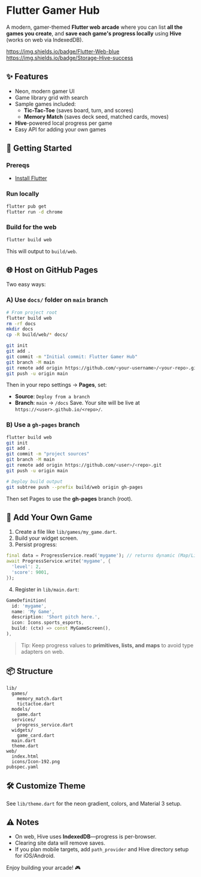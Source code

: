 # Flutter Gamer Hub

A modern, gamer-themed **Flutter web arcade** where you can list **all the games you create**, and **save each game's progress locally** using **Hive** (works on web via IndexedDB).

https://img.shields.io/badge/Flutter-Web-blue
https://img.shields.io/badge/Storage-Hive-success

## ✨ Features

- Neon, modern gamer UI
- Game library grid with search
- Sample games included:
  - **Tic-Tac-Toe** (saves board, turn, and scores)
  - **Memory Match** (saves deck seed, matched cards, moves)
- **Hive**-powered local progress per game
- Easy API for adding your own games

## 🚀 Getting Started

### Prereqs

- [Install Flutter](https://docs.flutter.dev/get-started/install)

### Run locally

```bash
flutter pub get
flutter run -d chrome
```

### Build for the web

```bash
flutter build web
```

This will output to `build/web`.

## 🌐 Host on GitHub Pages

Two easy ways:

### A) Use `docs/` folder on `main` branch

```bash
# From project root
flutter build web
rm -rf docs
mkdir docs
cp -R build/web/* docs/

git init
git add .
git commit -m "Initial commit: Flutter Gamer Hub"
git branch -M main
git remote add origin https://github.com/<your-username>/<your-repo>.git
git push -u origin main
```

Then in your repo settings → **Pages**, set:

- **Source**: `Deploy from a branch`
- **Branch**: `main` → `/docs`
  Save. Your site will be live at `https://<user>.github.io/<repo>/`.

### B) Use a `gh-pages` branch

```bash
flutter build web
git init
git add .
git commit -m "project sources"
git branch -M main
git remote add origin https://github.com/<user>/<repo>.git
git push -u origin main

# Deploy build output
git subtree push --prefix build/web origin gh-pages
```

Then set Pages to use the **gh-pages** branch (root).

## 🧠 Add Your Own Game

1. Create a file like `lib/games/my_game.dart`.
2. Build your widget screen.
3. Persist progress:

```dart
final data = ProgressService.read('mygame'); // returns dynamic (Map/List/primitive) or null
await ProgressService.write('mygame', {
  'level': 2,
  'score': 9001,
});
```

4. Register in `lib/main.dart`:

```dart
GameDefinition(
  id: 'mygame',
  name: 'My Game',
  description: 'Short pitch here.',
  icon: Icons.sports_esports,
  build: (ctx) => const MyGameScreen(),
),
```

> Tip: Keep progress values to **primitives, lists, and maps** to avoid type adapters on web.

## 📦 Structure

```
lib/
  games/
    memory_match.dart
    tictactoe.dart
  models/
    game.dart
  services/
    progress_service.dart
  widgets/
    game_card.dart
  main.dart
  theme.dart
web/
  index.html
  icons/Icon-192.png
pubspec.yaml
```

## 🛠️ Customize Theme

See `lib/theme.dart` for the neon gradient, colors, and Material 3 setup.

## ⚠️ Notes

- On web, Hive uses **IndexedDB**—progress is per-browser.
- Clearing site data will remove saves.
- If you plan mobile targets, add `path_provider` and Hive directory setup for iOS/Android.

Enjoy building your arcade! 🎮
